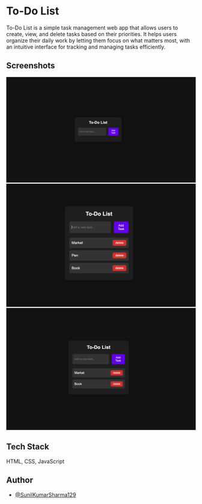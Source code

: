 # To-Do List
To-Do List is a simple task management web app that allows users to create, view, and delete tasks based on their priorities. It helps users organize their daily work by letting them focus on what matters most, with an intuitive interface for tracking and managing tasks efficiently.   

## Screenshots
![image](https://github.com/SunilKumarSharma129/To-Do-List/blob/149f5578615bb4a33f010dd9c07420e632100232/img.jpeg)
![image1](https://github.com/SunilKumarSharma129/To-Do-List/blob/149f5578615bb4a33f010dd9c07420e632100232/img_.jpeg)
![image2](https://github.com/SunilKumarSharma129/To-Do-List/blob/149f5578615bb4a33f010dd9c07420e632100232/img__.jpeg) 


## Tech Stack

HTML, CSS, JavaScript

## Author

- [@SunilKumarSharma129](https://github.com/SunilKumarSharma129)
 
